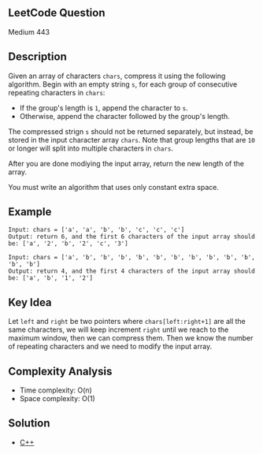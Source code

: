 ## LeetCode Question
Medium 443

## Description
Given an array of characters `chars`, compress it using the following algorithm. Begin with an empty string `s`, for each group of consecutive repeating characters in `chars`:
- If the group's length is `1`, append the character to `s`.
- Otherwise, append the character followed by the group's length.

The compressed strign `s` should not be returned separately, but instead, be stored in the input character array `chars`. Note that group lengths that are `10` or longer will split into multiple characters in `chars`.

After you are done modiying the input array, return the new length of the array.

You must write an algorithm that uses only constant extra space.

## Example
```
Input: chars = ['a', 'a', 'b', 'b', 'c', 'c', 'c']
Output: return 6, and the first 6 characters of the input array should be: ['a', '2', 'b', '2', 'c', '3']

Input: chars = ['a', 'b', 'b', 'b', 'b', 'b', 'b', 'b', 'b', 'b', 'b', 'b', 'b']
Output: return 4, and the first 4 characters of the input array should be: ['a', 'b', '1', '2']
```

## Key Idea
Let `left` and `right` be two pointers where `chars[left:right+1]` are all the same characters, we will keep increment `right` until we reach to the maximum window, then we can compress them. Then we know the number of repeating characters and we need to modify the input array. 

## Complexity Analysis
- Time complexity: O(n)
- Space complexity: O(1)

## Solution
- [C++](solution.cpp)